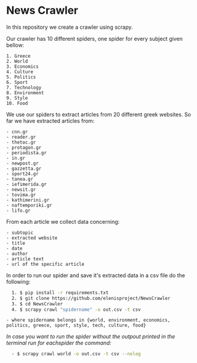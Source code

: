 # News Crawler

In this repository we create a crawler using scrapy.

Our crawler has 10 different spiders, one spider for every subject given bellow:

    1. Greece
    2. World
    3. Economics
    4. Culture
    5. Politics
    6. Sport
    7. Technology
    8. Environment
    9. Style
    10. Food

We use our spiders to extract articles from 20 different greek websites. So far we have extracted articles from:

    - cnn.gr
    - reader.gr
    - thetoc.gr
    - protagon.gr
    - periodista.gr
    - in.gr
    - newpost.gr
    - gazzetta.gr
    - sport24.gr
    - tanea.gr
    - iefimerida.gr
    - newsit.gr
    - tovima.gr
    - kathimerini.gr
    - naftemporiki.gr
    - lifo.gr

From each article we collect data concerning:

    - subtopic
    - extracted website
    - title
    - date
    - author
    - article text
    - url of the specific article

In order to run our spider and save it's extracted data in a csv file do the following:

```bash
  1. $ pip install -r requirements.txt
  2. $ git clone https://github.com/elenisproject/NewsCrawler 
  3. $ cd NewsCrawler
  4. $ scrapy crawl "spidername" -o out.csv -t csv
```

    - where spidername belongs in {world, environment, economics, politics, greece, sport, style, tech, culture, food}

*In case you want to run the spider without the outpout printed in the terminal run for eachspider the command:*

```bash
  - $ scrapy crawl world -o out.csv -t csv --nolog
```
